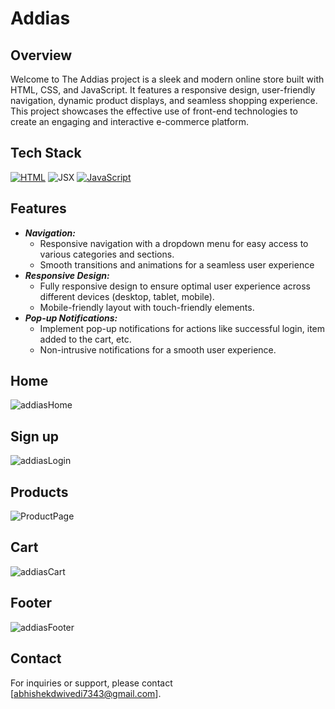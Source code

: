 # Addias
## Overview
   Welcome to The Addias project is a sleek and modern online store built with HTML, CSS, and JavaScript. It features a responsive design, user-friendly navigation, dynamic product displays, and seamless shopping experience. This project showcases the effective use of front-end technologies to create an engaging and interactive e-commerce platform.
## Tech Stack
[![HTML](https://img.shields.io/badge/HTML-%23E34F26.svg?style=for-the-badge&logo=html5&logoColor=white)](https://developer.mozilla.org/en-US/docs/Web/HTML)
<img alt="JSX" src="https://camo.githubusercontent.com/5f8a5e388c5d1754036cfc3576118ae0973d7fb981b80104e7dccdc615134ff1/68747470733a2f2f696d672e736869656c64732e696f2f62616467652f435353332d2532333135373242362e7376673f7374796c653d666f722d7468652d6261646765266c6f676f3d63737333266c6f676f436f6c6f723d7768697465"/>
[![JavaScript](https://img.shields.io/badge/JavaScript-%23F7DF1E.svg?style=for-the-badge&logo=javascript&logoColor=black)](https://developer.mozilla.org/en-US/docs/Web/JavaScript)

## Features
* ***Navigation:***
   * Responsive navigation with a dropdown menu for easy access to various categories and sections.
   * Smooth transitions and animations for a seamless user experience
* ***Responsive Design:***
   * Fully responsive design to ensure optimal user experience across different devices (desktop, tablet, mobile).
  * Mobile-friendly layout with touch-friendly elements.
* ***Pop-up Notifications:***
   * Implement pop-up notifications for actions like successful login, item added to the cart, etc.
  * Non-intrusive notifications for a smooth user experience.
 
## Home
![addiasHome](https://github.com/user-attachments/assets/1fb97ef2-61c9-4e69-814e-78a4cae2bb22)
## Sign up
![addiasLogin](https://github.com/user-attachments/assets/82b2d05a-7941-4674-8da7-ca32461ee942)
## Products
![ProductPage](https://github.com/user-attachments/assets/96e111cd-9529-4118-b69d-71df2c923cf1)
## Cart
![addiasCart](https://github.com/user-attachments/assets/1c8afb20-55f5-4ea3-89d0-00bfcaeca564)
## Footer
![addiasFooter](https://github.com/user-attachments/assets/ba5e9951-f3bd-479b-a1d1-8850ad0054f3)

## Contact
For inquiries or support, please contact [abhishekdwivedi7343@gmail.com].





